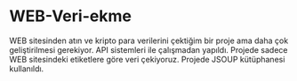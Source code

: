 # WEB-Veri-ekme
WEB sitesinden atın ve kripto para verilerini çektiğim bir proje ama daha çok geliştirilmesi gerekiyor. API sistemleri ile çalışmadan yapıldı. Projede sadece WEB sitesindeki etiketlere göre veri çekiyoruz.
Projede JSOUP kütüphanesi kullanıldı.

